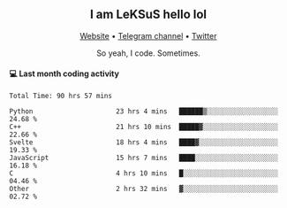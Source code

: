 <h2 align="center">I am LeKSuS hello lol</h2>
<div align="center">
  <a href="https://leksus.net">Website</a> •
  <a href="https://t.me/leksus_was_here">Telegram channel</a> •
  <a href="https://twitter.com/___LeKSuS___">Twitter</a>
</div>
<p align="center">So yeah, I code. Sometimes.</p>

#### :computer: Last month coding activity
<!--START_SECTION:waka-->

```text
Total Time: 90 hrs 57 mins

Python                     23 hrs 4 mins   ██████▒░░░░░░░░░░░░░░░░░░   24.68 %
C++                        21 hrs 10 mins  █████▓░░░░░░░░░░░░░░░░░░░   22.66 %
Svelte                     18 hrs 4 mins   ████▓░░░░░░░░░░░░░░░░░░░░   19.33 %
JavaScript                 15 hrs 7 mins   ████░░░░░░░░░░░░░░░░░░░░░   16.18 %
C                          4 hrs 10 mins   █░░░░░░░░░░░░░░░░░░░░░░░░   04.46 %
Other                      2 hrs 32 mins   ▓░░░░░░░░░░░░░░░░░░░░░░░░   02.72 %
```

<!--END_SECTION:waka-->
